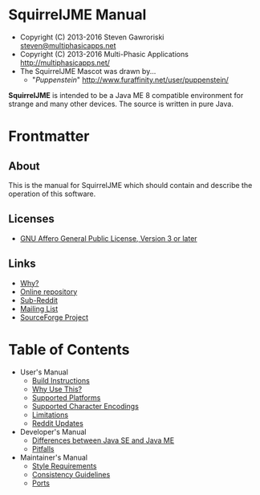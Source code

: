 # SquirrelJME Manual

  * Copyright (C) 2013-2016 Steven Gawroriski
    <steven@multiphasicapps.net>
  * Copyright (C) 2013-2016 Multi-Phasic Applications
    <http://multiphasicapps.net/>
  * The SquirrelJME Mascot was drawn by...
    * "_Puppenstein_" <http://www.furaffinity.net/user/puppenstein/>

**SquirrelJME** is intended to be a Java ME 8 compatible environment for
strange and many other devices. The source is written in pure Java.

# Frontmatter

## About

This is the manual for SquirrelJME which should contain and describe the
operation of this software.

## Licenses

  * [GNU Affero General Public License, Version 3 or later](license.mkd)

## Links

  * [Why?](src/squirreljme-manual/user/why.mkd)
  * [Online repository](http://multiphasicapps.net/)
  * [Sub-Reddit](https://www.reddit.com/r/SquirrelJME/)
  * [Mailing List](https://sourceforge.net/p/squirreljme/mailman/)
  * [SourceForge Project](http://www.sourceforge.net/projects/squirreljme)

# Table of Contents

 * User's Manual
   * [Build Instructions](user/building.mkd)
   * [Why Use This?](user/why.mkd)
   * [Supported Platforms](user/platforms.mkd)
   * [Supported Character Encodings](user/encodings.mkd)
   * [Limitations](user/limits.mkd)
   * [Reddit Updates](user/reddit_notes.mkd)
 * Developer's Manual
   * [Differences between Java SE and Java ME](developer/differences.mkd)
   * [Pitfalls](developer/pitfalls.mkd)
 * Maintainer's Manual
   * [Style Requirements](maintainer/style.mkd)
   * [Consistency Guidelines](maintainer/consistency.mkd)
   * [Ports](maintainer/ports.mkd)

